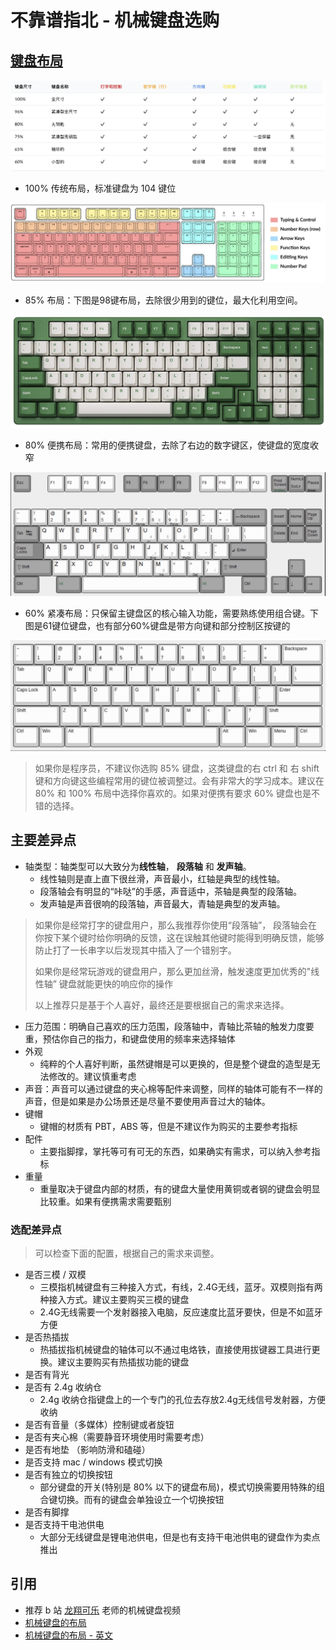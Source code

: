 # 不靠谱指北 - 机械键盘选购
## [键盘布局](https://www.keychron.com/blogs/news/keyboard-size-layout-buying-guide)
![](../image/keyboard.png)
- 100% 传统布局，标准键盘为 104 键位

![](../image/100_keyboard.png)	
- 85% 布局：下图是98键布局，去除很少用到的键位，最大化利用空间。

![](../image/85_keyboard.png)

- 80% 便携布局：常用的便携键盘，去除了右边的数字键区，使键盘的宽度收窄

![](../image/80_keyboard.png)

- 60% 紧凑布局：只保留主键盘区的核心输入功能，需要熟练使用组合键。下图是61键位键盘，也有部分60%键盘是带方向键和部分控制区按键的

![](../image/60_keyboard.png)

> 如果你是程序员，不建议你选购 85% 键盘，这类键盘的右 ctrl 和 右 shift 键和方向键这些编程常用的键位被调整过。会有非常大的学习成本。建议在 80% 和 100% 布局中选择你喜欢的。如果对便携有要求 60% 键盘也是不错的选择。

## 主要差异点
- 轴类型：轴类型可以大致分为**线性轴**， **段落轴** 和 **发声轴**。
	- 线性轴则是直上直下很丝滑，声音最小，红轴是典型的线性轴。
	- 段落轴会有明显的“咔哒”的手感，声音适中，茶轴是典型的段落轴。
	- 发声轴是声音很响的段落轴，声音最大，青轴是典型的发声轴。
	
>  如果你是经常打字的键盘用户，那么我推荐你使用“段落轴”， 段落轴会在你按下某个键时给你明确的反馈，这在误触其他键时能得到明确反馈，能够防止打了一长串字以后发现其中插入了一个错别字。
>  
>  如果你是经常玩游戏的键盘用户，那么更加丝滑，触发速度更加优秀的"线性轴” 键盘就能更快的响应你的操作
>  
>  以上推荐只是基于个人喜好，最终还是要根据自己的需求来选择。

- 压力范围：明确自己喜欢的压力范围，段落轴中，青轴比茶轴的触发力度要重，预估你自己的指力，和键盘使用的频率来选择轴体
- 外观
	- 纯粹的个人喜好判断，虽然键帽是可以更换的，但是整个键盘的造型是无法修改的。建议慎重考虑
- 声音：声音可以通过键盘的夹心棉等配件来调整，同样的轴体可能有不一样的声音，但是如果是办公场景还是尽量不要使用声音过大的轴体。
- 键帽
	- 键帽的材质有 PBT，ABS 等，但是不建议作为购买的主要参考指标
- 配件
	- 主要指脚撑，掌托等可有可无的东西，如果确实有需求，可以纳入参考指标
- 重量
	- 重量取决于键盘内部的材质，有的键盘大量使用黄铜或者钢的键盘会明显比较重。如果有便携需求需要甄别

### 选配差异点
> 可以检查下面的配置，根据自己的需求来调整。

- 是否三模 / 双模
	- 三模指机械键盘有三种接入方式，有线，2.4G无线，蓝牙。双模则指有两种接入方式。建议主要购买三模的键盘
	- 2.4G无线需要一个发射器接入电脑，反应速度比蓝牙要快，但是不如蓝牙方便
- 是否热插拔
	- 热插拔指机械键盘的轴体可以不通过电烙铁，直接使用拔键器工具进行更换。建议主要购买有热插拔功能的键盘
- 是否有背光
- 是否有 2.4g 收纳仓
	- 2.4g 收纳仓指键盘上的一个专门的孔位去存放2.4g无线信号发射器，方便收纳
- 是否有音量（多媒体）控制键或者旋钮
- 是否有夹心棉（需要静音环境使用时需要考虑）
- 是否有地垫 （影响防滑和磕碰）
- 是否支持 mac / windows 模式切换
- 是否有独立的切换按钮
	- 部分键盘的开关(特别是 80% 以下的键盘布局)，模式切换需要用特殊的组合键切换。而有的键盘会单独设立一个切换按钮
- 是否有脚撑
- 是否支持干电池供电
	- 大部分无线键盘是锂电池供电，但是也有支持干电池供电的键盘作为卖点推出

## 引用

- 推荐 b 站 [龙翔可乐](https://space.bilibili.com/405484897) 老师的机械键盘视频
- [机械键盘的布局](https://zhuanlan.zhihu.com/p/443914240)
- [机械键盘的布局 - 英文](https://www.keychron.com/blogs/news/keyboard-size-layout-buying-guide)